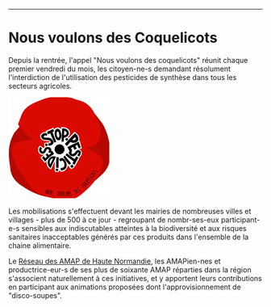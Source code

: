 ---
# Nous voulons des Coquelicots

Depuis la rentrée, l'appel "Nous voulons des coquelicots" réunit chaque premier vendredi du mois, les citoyen-ne-s demandant résolument l'interdiction de l'utilisation des pesticides de synthèse dans tous les secteurs agricoles.

![Logo coquelicots](images/logo-coquelicot.png)

Les mobilisations s'effectuent devant les mairies de nombreuses villes et villages - plus de 500 à ce jour - regroupant de nombr-ses-eux participant-e-s sensibles aux indiscutables atteintes à la biodiversité et aux risques sanitaires inacceptables générés par ces produits dans l'ensemble de la chaine alimentaire.

Le [Réseau des AMAP de Haute Normandie](www.reseau-amap-hn.com/amap),  les AMAPien-nes et productrice-eur-s de ses plus de soixante AMAP réparties dans la région s'associent naturellement à ces initiatives, et y apportent leurs contributions en participant aux animations proposées dont l'approvisionnement de "disco-soupes".
